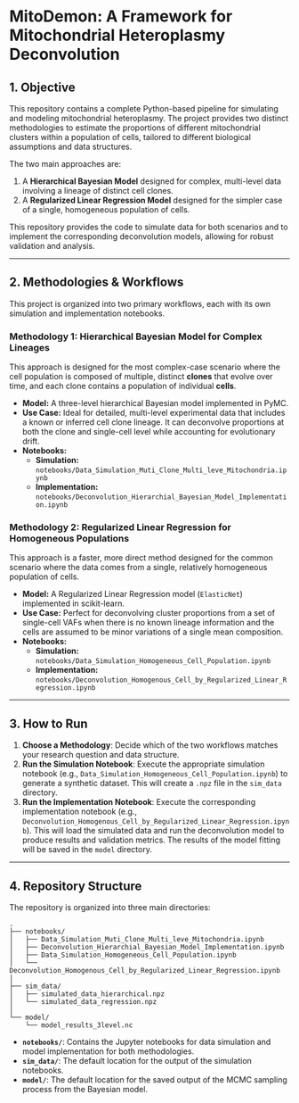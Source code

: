 # MitoDemon: A Framework for Mitochondrial Heteroplasmy Deconvolution

## 1\. Objective

This repository contains a complete Python-based pipeline for simulating and modeling mitochondrial heteroplasmy. The project provides two distinct methodologies to estimate the proportions of different mitochondrial clusters within a population of cells, tailored to different biological assumptions and data structures.

The two main approaches are:

1.  A **Hierarchical Bayesian Model** designed for complex, multi-level data involving a lineage of distinct cell clones.
2.  A **Regularized Linear Regression Model** designed for the simpler case of a single, homogeneous population of cells.

This repository provides the code to simulate data for both scenarios and to implement the corresponding deconvolution models, allowing for robust validation and analysis.

-----

## 2\. Methodologies & Workflows

This project is organized into two primary workflows, each with its own simulation and implementation notebooks.

### Methodology 1: Hierarchical Bayesian Model for Complex Lineages

This approach is designed for the most complex-case scenario where the cell population is composed of multiple, distinct **clones** that evolve over time, and each clone contains a population of individual **cells**.

  * **Model:** A three-level hierarchical Bayesian model implemented in PyMC.
  * **Use Case:** Ideal for detailed, multi-level experimental data that includes a known or inferred cell clone lineage. It can deconvolve proportions at both the clone and single-cell level while accounting for evolutionary drift.
  * **Notebooks:**
      * **Simulation:** `notebooks/Data_Simulation_Muti_Clone_Multi_leve_Mitochondria.ipynb`
      * **Implementation:** `notebooks/Deconvolution_Hierarchial_Bayesian_Model_Implementation.ipynb`

### Methodology 2: Regularized Linear Regression for Homogeneous Populations

This approach is a faster, more direct method designed for the common scenario where the data comes from a single, relatively homogeneous population of cells.

  * **Model:** A Regularized Linear Regression model (`ElasticNet`) implemented in scikit-learn.
  * **Use Case:** Perfect for deconvolving cluster proportions from a set of single-cell VAFs when there is no known lineage information and the cells are assumed to be minor variations of a single mean composition.
  * **Notebooks:**
      * **Simulation:** `notebooks/Data_Simulation_Homogeneous_Cell_Population.ipynb`
      * **Implementation:** `notebooks/Deconvolution_Homogenous_Cell_by_Regularized_Linear_Regression.ipynb`

-----

## 3\. How to Run

1.  **Choose a Methodology**: Decide which of the two workflows matches your research question and data structure.
2.  **Run the Simulation Notebook**: Execute the appropriate simulation notebook (e.g., `Data_Simulation_Homogeneous_Cell_Population.ipynb`) to generate a synthetic dataset. This will create a `.npz` file in the `sim_data` directory.
3.  **Run the Implementation Notebook**: Execute the corresponding implementation notebook (e.g., `Deconvolution_Homogenous_Cell_by_Regularized_Linear_Regression.ipynb`). This will load the simulated data and run the deconvolution model to produce results and validation metrics. The results of the model fitting will be saved in the `model` directory.

-----

## 4\. Repository Structure

The repository is organized into three main directories:

```
.
├── notebooks/
│   ├── Data_Simulation_Muti_Clone_Multi_leve_Mitochondria.ipynb
│   ├── Deconvolution_Hierarchial_Bayesian_Model_Implementation.ipynb
│   ├── Data_Simulation_Homogeneous_Cell_Population.ipynb
│   └── Deconvolution_Homogenous_Cell_by_Regularized_Linear_Regression.ipynb
│
├── sim_data/
│   ├── simulated_data_hierarchical.npz
│   └── simulated_data_regression.npz
│
└── model/
    └── model_results_3level.nc
```

  * **`notebooks/`**: Contains the Jupyter notebooks for data simulation and model implementation for both methodologies.
  * **`sim_data/`**: The default location for the output of the simulation notebooks.
  * **`model/`**: The default location for the saved output of the MCMC sampling process from the Bayesian model.
